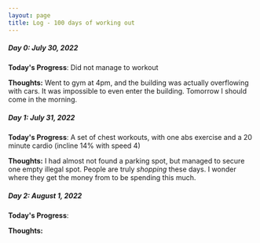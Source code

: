 ```yaml
---
layout: page
title: Log - 100 days of working out
---
```



##### Day 0: July 30, 2022

**Today's Progress**: Did not manage to workout

**Thoughts:** Went to gym at 4pm, and the building was actually overflowing with cars. It was impossible to even enter the building. Tomorrow I should come in the morning.




<div class="divider"></div>

##### Day 1: July 31, 2022

**Today's Progress**: A set of chest workouts, with one abs exercise and a 20 minute cardio (incline 14% with speed 4)

**Thoughts:** I had almost not found a parking spot, but managed to secure one empty illegal spot. People are truly _shopping_ these days. I wonder where they get the money from to be spending this much.


<div class="divider"></div>

##### Day 2: August 1, 2022

**Today's Progress**: 

**Thoughts:** 


<div class="divider"></div>






